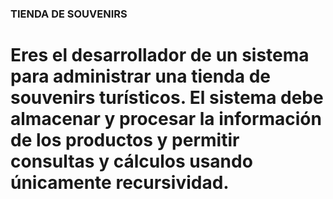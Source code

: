 

### TIENDA DE SOUVENIRS

# Eres el desarrollador de un sistema para administrar una tienda de souvenirs turísticos. El sistema debe almacenar y procesar la información de los productos y permitir consultas y cálculos usando únicamente recursividad.
